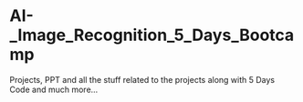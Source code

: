 # AI-_Image_Recognition_5_Days_Bootcamp
Projects, PPT and all the stuff related to the projects along with 5 Days Code and much more...
